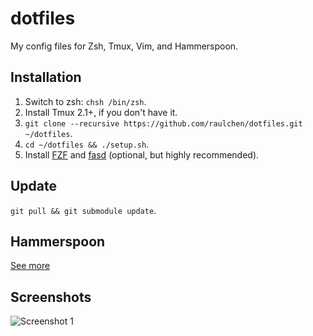 # dotfiles

My config files for Zsh, Tmux, Vim, and Hammerspoon.

## Installation

1. Switch to zsh: `chsh /bin/zsh`.
1. Install Tmux 2.1+, if you don't have it.
1. `git clone --recursive https://github.com/raulchen/dotfiles.git ~/dotfiles`.
1. `cd ~/dotfiles && ./setup.sh`.
1. Install [FZF](https://github.com/junegunn/fzf) and [fasd](https://github.com/clvv/fasd) (optional, but highly recommended).

## Update

`git pull && git submodule update`.

## Hammerspoon

[See more](https://github.com/raulchen/dotfiles/tree/master/hammerspoon)

## Screenshots
![Screenshot 1](https://raw.githubusercontent.com/raulchen/dotfiles/master/screenshots/ss1.png)

